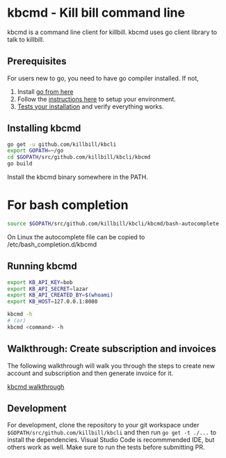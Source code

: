 # kbcmd - Kill bill command line

kbcmd is a command line client for killbill. kbcmd uses go client library
to talk to killbill.

## Prerequisites
For users new to go, you need to have go compiler installed. If not,

1. Install [go from here](https://golang.org/dl/)
2. Follow the [instructions here](https://golang.org/doc/install) to setup your environment.
3. [Tests your installation](https://golang.org/doc/install#testing) and verify everything works.

## Installing kbcmd
```bash
go get -u github.com/killbill/kbcli
export GOPATH=~/go
cd $GOPATH/src/github.com/killbill/kbcli/kbcmd
go build
```
Install the kbcmd binary somewhere in the PATH.

# For bash completion
```bash
source $GOPATH/src/github.com/killbill/kbcli/kbcmd/bash-autocomplete
```
On Linux the autocomplete file can be copied to /etc/bash_completion.d/kbcmd

## Running kbcmd
```bash
export KB_API_KEY=bob
export KB_API_SECRET=lazar
export KB_API_CREATED_BY=$(whoami)
export KB_HOST=127.0.0.1:8080

kbcmd -h
# (or)
kbcmd <command> -h
```

## Walkthrough: Create subscription and invoices
The following walkthrough will walk you through the steps to create new account and subscription
and then generate invoice for it.

[kbcmd walkthrough](../docs/kbcmd/kbcmd-walkthrough.md)

## Development
For development, clone the repository to your git workspace under 
`$GOPATH/src/github.com/killbill/kbcli` and then run `go get -t ./...`
to install the dependencies. Visual Studio Code is recommmended IDE, but
others work as well. Make sure to run the tests before submitting PR.
